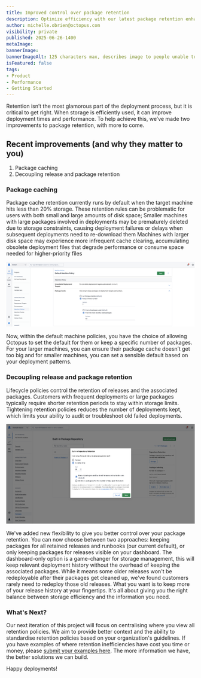 ```yaml
---
title: Improved control over package retention
description: Optimize efficiency with our latest package retention enhancements
author: michelle.obrien@octopus.com
visibility: private
published: 2025-06-26-1400
metaImage: 
bannerImage: 
bannerImageAlt: 125 characters max, describes image to people unable to see it.
isFeatured: false
tags: 
- Product
- Performance
- Getting Started
---
```


Retention isn’t the most glamorous part of the deployment process, but it is critical to get right. When storage is efficiently used, it can improve deployment times and performance. To help achieve this, we’ve made two improvements to package retention, with more to come. 

## Recent improvements (and why they matter to you)

1. Package caching
2. Decoupling release and package retention


### Package caching

Package cache retention currently runs by default when the target machine hits less than 20% storage. These retention rules can be problematic for users with both small and large amounts of disk space;
Smaller machines with large packages involved in deployments may be prematurely deleted due to storage constraints, causing deployment failures or delays when subsequent deployments need to re-download them
Machines with larger disk space may experience more infrequent cache clearing, accumulating obsolete deployment files that degrade performance or consume space needed for higher-priority files

![Default Machine Policy page showing where package cache retention can be set](package-cache.png)

Now, within the default machine policies, you have the choice of allowing Octopus to set the default for them or keep a specific number of packages. For your larger machines, you can ensure their package cache doesn’t get too big and for smaller machines, you can set a sensible default based on your deployment patterns. 


### Decoupling release and package retention

Lifecycle policies control the retention of releases and the associated packages. Customers with frequent deployments or large packages typically require shorter retention periods to stay within storage limits. Tightening retention policies reduces the number of deployments kept, which limits your ability to audit or troubleshoot old failed deployments. 

![Built-in Package Repo settings where you can now set your updated package retention policy](decoupling.png)

We've added new flexibility to give you better control over your package retention. You can now choose between two approaches: keeping packages for all retained releases and runbooks (our current default), or only keeping packages for releases visible on your dashboard.
The dashboard-only option is a game-changer for storage management, this will keep relevant deployment history without the overhead of keeping the associated packages. While it means some older releases won't be redeployable after their packages get cleaned up, we’ve found customers rarely need to redeploy those old releases. What you want is to keep more of your release history at your fingertips.
It's all about giving you the right balance between storage efficiency and the information you need.


### What's Next?

Our next iteration of this project will focus on centralising where you view all retention policies.  We aim to provide better context and the ability to standardise retention policies based on your organization's guidelines.
If you have examples of where retention inefficiencies have cost you time or money, please [submit your examples here](https://roadmap.octopus.com/c/77-centralise-and-improve-retention-across-octopus). The more information we have, the better solutions we can build.



Happy deployments!
